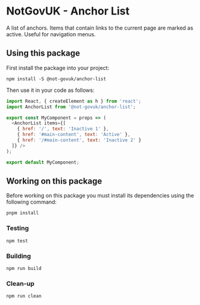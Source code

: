 NotGovUK - Anchor List
======================

A list of anchors. Items that contain links to the current page are
marked as active. Useful for navigation menus.


Using this package
------------------

First install the package into your project:

```shell
npm install -S @not-govuk/anchor-list
```

Then use it in your code as follows:

```js
import React, { createElement as h } from 'react';
import AnchorList from '@not-govuk/anchor-list';

export const MyComponent = props => (
  <AnchorList items={[
    { href: '/', text: 'Inactive 1' },
    { href: '#main-content', text: 'Active' },
    { href: '/#main-content', text: 'Inactive 2' }
  ]} />
);

export default MyComponent;
```


Working on this package
-----------------------

Before working on this package you must install its dependencies using
the following command:

```shell
pnpm install
```


### Testing

```shell
npm test
```


### Building

```shell
npm run build
```


### Clean-up

```shell
npm run clean
```
